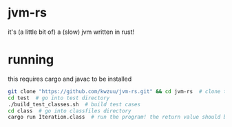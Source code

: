 # jvm-rs
it's (a little bit of) a (slow) jvm written in rust!

# running
this requires cargo and javac to be installed
```sh
git clone "https://github.com/kwzuu/jvm-rs.git" && cd jvm-rs  # clone the repository and enter it
cd test  # go into test directory
./build_test_classes.sh  # build test cases
cd class  # go into classfiles directory
cargo run Iteration.class  # run the program! the return value should be 362880 in the iterative factorial demo
```
